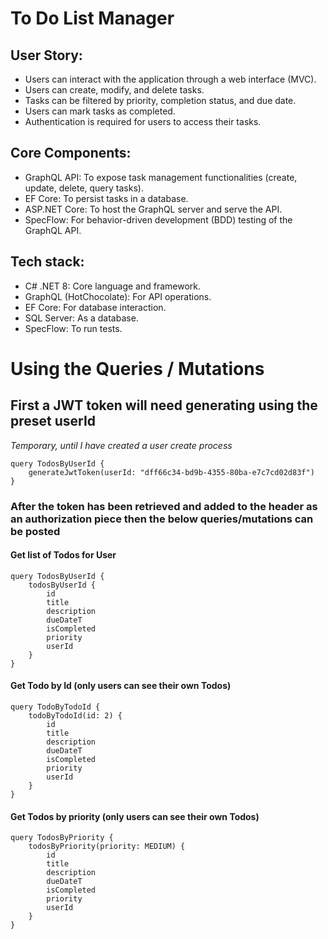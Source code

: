 # To Do List Manager

## User Story:
- Users can interact with the application through a web interface (MVC).
- Users can create, modify, and delete tasks.
- Tasks can be filtered by priority, completion status, and due date.
- Users can mark tasks as completed.
- Authentication is required for users to access their tasks.


## Core Components:
- GraphQL API: To expose task management functionalities (create, update, delete, query tasks).
- EF Core: To persist tasks in a database.
- ASP.NET Core: To host the GraphQL server and serve the API.
- SpecFlow: For behavior-driven development (BDD) testing of the GraphQL API.

## Tech stack:
- C# .NET 8: Core language and framework.
- GraphQL (HotChocolate): For API operations.
- EF Core: For database interaction.
- SQL Server: As a database.
- SpecFlow: To run tests.

# Using the Queries / Mutations

## First a JWT token will need generating using the preset userId 
_Temporary, until I have created a user create process_

```
query TodosByUserId {
    generateJwtToken(userId: "dff66c34-bd9b-4355-80ba-e7c7cd02d83f")
}
```

### After the token has been retrieved and added to the header as an authorization piece then the below queries/mutations can be posted

#### Get list of Todos for User
```
query TodosByUserId {
    todosByUserId {
        id
        title
        description
        dueDateT
        isCompleted
        priority
        userId
    }
}
```

#### Get Todo by Id (only users can see their own Todos)
```
query TodoByTodoId {
    todoByTodoId(id: 2) {
        id
        title
        description
        dueDateT
        isCompleted
        priority
        userId
    }
}
```

#### Get Todos by priority (only users can see their own Todos)
```
query TodosByPriority {
    todosByPriority(priority: MEDIUM) {
        id
        title
        description
        dueDateT
        isCompleted
        priority
        userId
    }
}
```






